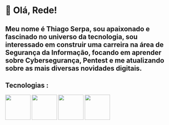 
# 👋 Olá, Rede!
## Meu nome é Thiago Serpa, sou apaixonado e fascinado no universo da tecnologia, sou interessado em construir uma carreira na área de Segurança da Informação, focando em aprender sobre Cybersegurança, Pentest e me atualizando sobre as mais diversas novidades digitais.

## Tecnologias :
<img src="https://cdn.jsdelivr.net/gh/devicons/devicon@latest/icons/python/python-original-wordmark.svg" width="80" height="80"/>
<img src="https://cdn.jsdelivr.net/gh/devicons/devicon@latest/icons/mysql/mysql-original-wordmark.svg" width="80" height="80"/>
<img src="https://cdn.jsdelivr.net/gh/devicons/devicon@latest/icons/linux/linux-original.svg" width="80" height="80"/> 
<img src="https://cdn.jsdelivr.net/gh/devicons/devicon@latest/icons/windows8/windows8-original.svg" width="80" height="80"/>


<!--
**ThiagoMLS/ThiagoMLS** is a ✨ _special_ ✨ repository because its `README.md` (this file) appears on your GitHub profile.

Here are some ideas to get you started:

- 🔭 I’m currently working on ...
- 🌱 I’m currently learning ...
- 👯 I’m looking to collaborate on ...
- 🤔 I’m looking for help with ...
- 💬 Ask me about ...
- 📫 How to reach me: ...
- 😄 Pronouns: ...
- ⚡ Fun fact: ...
-->
